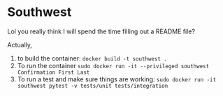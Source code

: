 # Southwest
Lol you really think I will spend the time filling out a README file? 

Actually, 
1. to build the container: `docker build -t southwest . `
2. To run the container `sudo docker run -it --privileged southwest Confirmation First Last`
3. To run a test and make sure things are working: `sudo docker run -it southwest pytest -v tests/unit tests/integration`